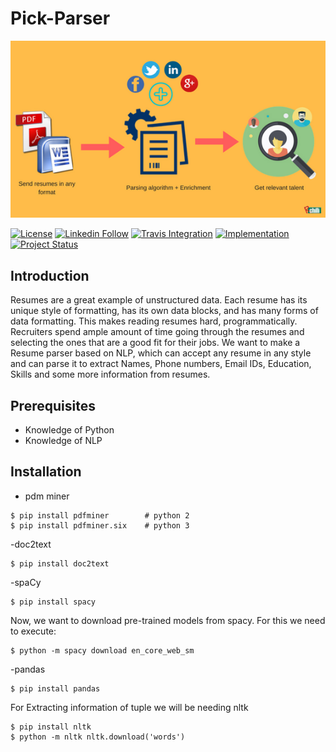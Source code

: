 # Pick-Parser
<p align="center">
  <img src="/images/resume_parsers.png"/>
</p>

[![License](https://img.shields.io/github/license/mashape/apistatus.svg?maxAge=2592000)](https://github.com/dsc-iiitdmk/Pick-Parser/blob/master/LICENSE)
[![Linkedin Follow](https://img.shields.io/static/v1?label=LinkedIn&message=Follow&color=blue)](https://www.linkedin.com/company/developer-students-club-iiitdm-kurnool)
[![Travis Integration](https://img.shields.io/static/v1?label=Travis&message=Build&color=brightgreen)](https://travis-ci.com/dsc-iiitdmk/Pick-Parser)
[![Implementation](https://img.shields.io/static/v1?label=Implementation&message=python&color=informational)](https://travis-ci.com/dsc-iiitdmk/Pick-Parser)
[![Project Status](https://img.shields.io/static/v1?label=Status&message=Development&color=yellow)](https://travis-ci.com/dsc-iiitdmk/Pick-Parser)


## Introduction
Resumes are a great example of unstructured data. Each resume has its unique style of formatting, has its own data blocks, and has many forms of data formatting. This makes reading resumes hard, programmatically. Recruiters spend ample amount of time going through the resumes and selecting the ones that are a good fit for their jobs. 
 We want to make a Resume parser based on NLP, which can accept any resume in any style and can parse it to extract Names, Phone numbers, Email IDs, Education, Skills and some more information from resumes.
 
 ## Prerequisites
- Knowledge of Python
- Knowledge of NLP
## Installation
- pdm miner
```
$ pip install pdfminer        # python 2
$ pip install pdfminer.six    # python 3
```
-doc2text
```
$ pip install doc2text
```
-spaCy
```
$ pip install spacy
```
Now, we want to download pre-trained models from spacy. For this we need to execute:
```
$ python -m spacy download en_core_web_sm
```
-pandas
```
$ pip install pandas
```
For Extracting information of tuple we will be needing nltk
```
$ pip install nltk
$ python -m nltk nltk.download('words')
```

 


